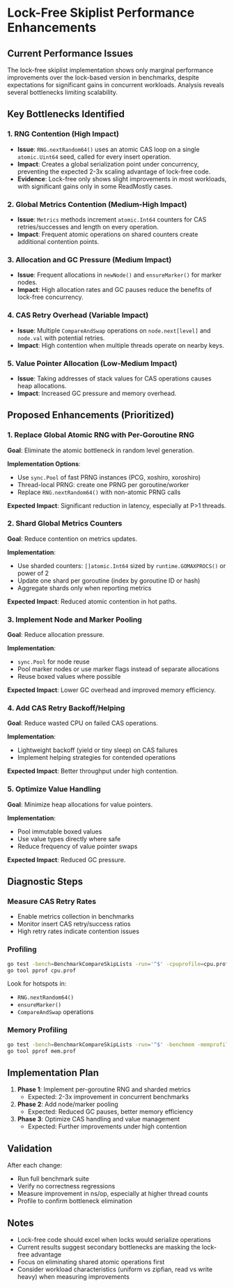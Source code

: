 # Lock-Free Skiplist Performance Enhancements

## Current Performance Issues

The lock-free skiplist implementation shows only marginal performance improvements over the lock-based version in benchmarks, despite expectations for significant gains in concurrent workloads. Analysis reveals several bottlenecks limiting scalability.

## Key Bottlenecks Identified

### 1. RNG Contention (High Impact)
- **Issue**: `RNG.nextRandom64()` uses an atomic CAS loop on a single `atomic.Uint64` seed, called for every insert operation.
- **Impact**: Creates a global serialization point under concurrency, preventing the expected 2-3x scaling advantage of lock-free code.
- **Evidence**: Lock-free only shows slight improvements in most workloads, with significant gains only in some ReadMostly cases.

### 2. Global Metrics Contention (Medium-High Impact)
- **Issue**: `Metrics` methods increment `atomic.Int64` counters for CAS retries/successes and length on every operation.
- **Impact**: Frequent atomic operations on shared counters create additional contention points.

### 3. Allocation and GC Pressure (Medium Impact)
- **Issue**: Frequent allocations in `newNode()` and `ensureMarker()` for marker nodes.
- **Impact**: High allocation rates and GC pauses reduce the benefits of lock-free concurrency.

### 4. CAS Retry Overhead (Variable Impact)
- **Issue**: Multiple `CompareAndSwap` operations on `node.next[level]` and `node.val` with potential retries.
- **Impact**: High contention when multiple threads operate on nearby keys.

### 5. Value Pointer Allocation (Low-Medium Impact)
- **Issue**: Taking addresses of stack values for CAS operations causes heap allocations.
- **Impact**: Increased GC pressure and memory overhead.

## Proposed Enhancements (Prioritized)

### 1. Replace Global Atomic RNG with Per-Goroutine RNG
**Goal**: Eliminate the atomic bottleneck in random level generation.

**Implementation Options**:
- Use `sync.Pool` of fast PRNG instances (PCG, xoshiro, xoroshiro)
- Thread-local PRNG: create one PRNG per goroutine/worker
- Replace `RNG.nextRandom64()` with non-atomic PRNG calls

**Expected Impact**: Significant reduction in latency, especially at P>1 threads.

### 2. Shard Global Metrics Counters
**Goal**: Reduce contention on metrics updates.

**Implementation**:
- Use sharded counters: `[]atomic.Int64` sized by `runtime.GOMAXPROCS()` or power of 2
- Update one shard per goroutine (index by goroutine ID or hash)
- Aggregate shards only when reporting metrics

**Expected Impact**: Reduced atomic contention in hot paths.

### 3. Implement Node and Marker Pooling
**Goal**: Reduce allocation pressure.

**Implementation**:
- `sync.Pool` for node reuse
- Pool marker nodes or use marker flags instead of separate allocations
- Reuse boxed values where possible

**Expected Impact**: Lower GC overhead and improved memory efficiency.

### 4. Add CAS Retry Backoff/Helping
**Goal**: Reduce wasted CPU on failed CAS operations.

**Implementation**:
- Lightweight backoff (yield or tiny sleep) on CAS failures
- Implement helping strategies for contended operations

**Expected Impact**: Better throughput under high contention.

### 5. Optimize Value Handling
**Goal**: Minimize heap allocations for value pointers.

**Implementation**:
- Pool immutable boxed values
- Use value types directly where safe
- Reduce frequency of value pointer swaps

**Expected Impact**: Reduced GC pressure.

## Diagnostic Steps

### Measure CAS Retry Rates
- Enable metrics collection in benchmarks
- Monitor insert CAS retry/success ratios
- High retry rates indicate contention issues

### Profiling
```bash
go test -bench=BenchmarkCompareSkipLists -run='^$' -cpuprofile=cpu.prof
go tool pprof cpu.prof
```
Look for hotspots in:
- `RNG.nextRandom64()`
- `ensureMarker()`
- `CompareAndSwap` operations

### Memory Profiling
```bash
go test -bench=BenchmarkCompareSkipLists -run='^$' -benchmem -memprofile=mem.prof
go tool pprof mem.prof
```

## Implementation Plan

1. **Phase 1**: Implement per-goroutine RNG and sharded metrics
   - Expected: 2-3x improvement in concurrent benchmarks
2. **Phase 2**: Add node/marker pooling
   - Expected: Reduced GC pauses, better memory efficiency
3. **Phase 3**: Optimize CAS handling and value management
   - Expected: Further improvements under high contention

## Validation

After each change:
- Run full benchmark suite
- Verify no correctness regressions
- Measure improvement in ns/op, especially at higher thread counts
- Profile to confirm bottleneck elimination

## Notes

- Lock-free code should excel when locks would serialize operations
- Current results suggest secondary bottlenecks are masking the lock-free advantage
- Focus on eliminating shared atomic operations first
- Consider workload characteristics (uniform vs zipfian, read vs write heavy) when measuring improvements
